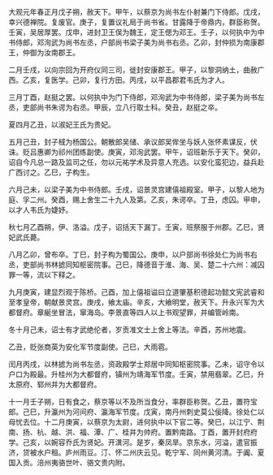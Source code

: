 大观元年春正月戊子朔，赦天下。甲午，以蔡京为尚书左仆射兼门下侍郎。戊戌，幸兴德禅院。复废官。庚子，复置议礼局于尚书省。甘露降于帝鼎内，群臣称贺。壬寅，吴居厚罢。戊申，进封卫王俣为魏王，定王偲为邓王。壬子，以何执中为中书侍郎，邓洵武为尚书左丞，户部尚书梁子美为尚书右丞。乙卯，封仲损为南康郡王，仲御为汝南郡王。

二月壬戌，以向宗回为开府仪同三司，徙封安康郡王。甲子，以黎洞纳土，曲赦广西。乙亥，复医学。己卯，复行方田。丙戌，以平昌郡君韦氏为才人。

三月丁酉，赵挺之罢。以何执中为门下侍郎，邓洵武为中书侍郎，梁子美为尚书左丞，吏部尚书朱谔为右丞。甲辰，立八行取士科。癸丑，赵挺之卒。

夏四月乙丑，以淑妃王氏为贵妃。

五月己丑，封子棫为杨国公。朝散郎吴储、承议郎吴侔坐与妖人张怀素谋反，伏诛。贬吕惠卿为祁州团练副使。庚寅，邓洵武罢。甲午，诏班新乐于天下。癸卯，诏自今凡总一路及监司之任，勿以元祐学术及异意人充选。以安化蛮犯边，益兵赴广西讨之。乙巳，子构生。

六月己未，以梁子美为中书侍郎。壬戌，诏景灵宫建僖祖殿室。甲子，以黎人地为庭、孚二州。癸酉，赐上舍生二十九人及第。乙亥，朱谔卒。丁丑，虑囚。甲申，以才人韦氏为婕妤。

秋七月乙酉朔，伊、洛溢。戊子，诏括天下漏丁。壬寅，班祭服于州郡。乙巳，贤妃武氏薨。

八月乙卯，曾布卒。丁巳，封子构为蜀国公。庚申，以户部尚书徐处仁为尚书右丞，吏部尚书林摅同知枢密院事。己巳，降德音于淮、海、吴、楚二十六州：减囚罪一等，流以下释之。

九月庚寅，建显烈观于陈桥。己酉，加上僖祖谥曰立道肇基积德起功懿文宪武睿和至孝皇帝，朝献景灵宫。庚戌，飨太庙。辛亥，大飨明堂，赦天下。升永兴军为大都督府。章綖坐冒法，窜海岛。李景直等四人以上书观望罪，并编管岭南。

冬十月己未，诏士有才武绝伦者，岁贡准文士上舍上等法。辛酉，苏州地震。

乙丑，贬张商英为安化军节度副使。己巳，大雨雹。

闰月丙戌，以林摅为尚书左丞，资政殿学士郑居中同知枢密院事。乙未，诏守令以户口为殿最。升桂州为大都督府，镇州为靖海军节度。壬寅，禁用翡翠。乙巳，升太原府、郓州并为大都督府。

十一月壬子朔，日有食之，蔡京等以不及所当食分，率群臣称贺。乙丑，置符宝郎。己巳，升瀛州为河间府、瀛海军节度。戊寅，南丹州刺史莫公佞降。徐处仁以母忧去位。十二月庚寅，以蔡京为太尉，进何执中以下官二等。癸巳，以江宁、荆南、扬、杭、越、洪、福、潭、广、桂并为帅府。置黔南路。丁酉，置开封府府学。己亥，以婉容乔氏为贤妃。开潩河。是岁，秦凤旱。京东水，河溢，遣官振济，贷被水户租。庐州雨豆。汀、怀二州庆云见。乾宁军、同州黄河清。于阗、夏国入贡。涪州夷骆世叶、骆文贵内附。